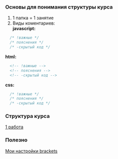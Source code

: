 ### Основы для понимания структуры курса
1.  1 папка = 1 занятие  
2.  Виды коментариев:  
**javascript:**  
```javascript
  /* !важные */  
  /* пояснения */  
  /* -скрытый код */  
```
**html:**  
```html
  <!-- !важные -->  
  <!-- пояснения -->  
  <!-- -скрытый код -->  
```
**css:**  
```css
  /* !важные */  
  /* пояснения */  
  /* -скрытый код */  
```
### Cтруктура курса
[1 работа](https://github.com/VipBender/JavaScript/tree/master/1js)  
### Полезно
[Мои настройки brackets](https://github.com/VipBender/JavaScript/blob/master/Brackets)